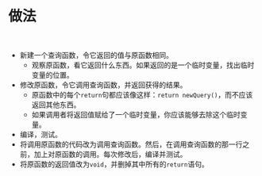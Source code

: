 # 做法

<br>

- 新建一个查询函数，令它返回的值与原函数相同。
  - 观察原函数，看它返回什么东西。如果返回的是一个临时变量，找出临时变量的位置。
- 修改原函数，令它调用查询函数，并返回获得的结果。
  - 原函数中的每个`return`句都应该像这样：`return newQuery()`，而不应该返回其他东西。
  - 如果调用者将返回值赋给了一个临时变量，你应该能够去除这个临时变量。
- 编译，测试。
- 将调用原函数的代码改为调用查询函数。然后，在调用查询函数的那一行之前，加上对原函数的调用。每次修改后，编译并测试。
- 将原函数的返回值改为`void`，并删掉其中所有的`return`语句。

<br>

